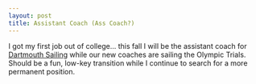 ```yaml
--- 
layout: post
title: Assistant Coach (Ass Coach?)
---
```

I got my first job out of college... this fall I will be the assistant coach for <a href="http://dartmouthsports.com/SportSelect.dbml?DB_OEM_ID=11600&KEY=&SPID=4693&SPSID=48740">Dartmouth Sailing</a> while our new coaches are sailing the Olympic Trials. Should be a fun, low-key transition while I continue to search for a more permanent position.
